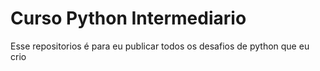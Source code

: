 # Curso Python Intermediario
 Esse repositorios é para eu publicar todos os desafios de python que eu crio
 
